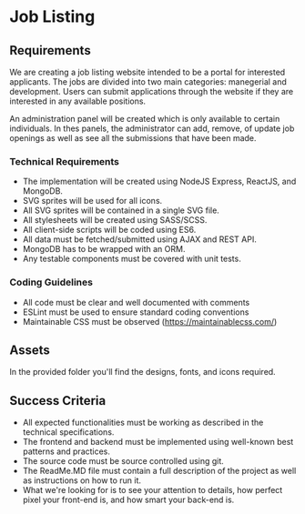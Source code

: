 # Job Listing

## Requirements

We are creating a job listing website intended to be a portal for interested applicants. The jobs are divided into two main categories: manegerial and development. Users can submit applications through the website if they are interested in any available positions.

An administration panel will be created which is only available to certain individuals. In thes panels, the administrator can add, remove, of update job openings as well as see all the submissions that have been made.

### Technical Requirements
- The implementation will be created using NodeJS Express, ReactJS, and MongoDB.
- SVG sprites will be used for all icons.
- All SVG sprites will be contained in a single SVG file.
- All stylesheets will be created using SASS/SCSS.
- All client-side scripts will be coded using ES6.
- All data must be fetched/submitted using AJAX and REST API.
- MongoDB has to be wrapped with an ORM.
- Any testable components must be covered with unit tests.

### Coding Guidelines
- All code must be clear and well documented with comments
- ESLint must be used to ensure standard coding conventions
- Maintainable CSS must be observed (https://maintainablecss.com/)

## Assets
In the provided folder you'll find the designs, fonts, and icons required.

## Success Criteria
- All expected functionalities must be working as described in the technical specifications.
- The frontend and backend must be implemented using well-known best patterns and practices.
- The source code must be source controlled using git.
- The ReadMe.MD file must contain a full description of the project as well as instructions on how to run it.
- What we're looking for is to see your attention to details, how perfect pixel your front-end is, and how smart your back-end is.
